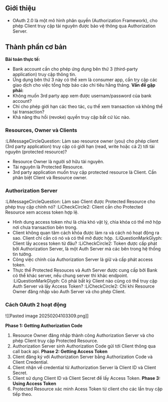 ## Giới thiệu

- OAuth 2.0 là một mô hình phân quyền (Authorization Framework), cho phép Client truy cập tài nguyên được bảo vệ thông qua Authorization Server.

## Thành phần cơ bản

**Bài toán thực tế:**
- Bank account cần cho phép ứng dụng bên thứ 3 (third-party application) truy cập thông tin.
- Ứng dụng bên thứ 3 này có thể xem là consumer app, cần try cập các giao dịch cho việc tổng hợp báo cáo chi tiêu hằng tháng.
**Vấn đề gặp phải:**
- Không muốn 3rd party app xem được usernam/password của bank account?
- Chỉ cho phép giới hạn các theo tác, cụ thể xem transaction và không thể tại transaction?
- Khả năng thu hồi (revoke) quyền truy cập bất cứ lúc nào.

### Resources, Owner và Clients

:LiMessageCircleQuestion: Làm sao resource owner (you) cho phép client (3rd party application) truy cập có giới hạn (read, write hoặc cả 2) tới tài nguyên (protected resource)?
- Resource Owner là người sở hữu tài nguyên.
- Tài nguyên là Protected Resource.
- 3rd party application muốn truy cập protected resource là Client. Cần phân biệt Client và Resource owner.

### Authorization Server

:LiMessageCircleQuestion: Làm sao Client được Protected Resource cho phép truy cập chính nó?
:LiCheckCircle2: Client cần cho Protected Resource xem access token hợp lệ.
- Hình dung access token như là chìa khó vật lý, chìa khóa có thể mở hộp nơi chưa transaction bên trong.
- Client không quan tâm cách khóa được làm ra và cách nó hoạt động ra sao. Client chỉ cần có nó và có thể mở được hộp.
:LiQuestionMarkGlyph: Client lấy access token từ đâu?
:LiCheckCircle2: Token được cấp phát bởi Authorization Server, là một Auth Server mà các bên trong hệ thống tin tưởng.
- Công việc chính của Authorization Server là giữ và cấp phát access token.
- Thực thế Protected Resouces và Auth Server được cung cấp bởi Bank có thể khác server, nếu chung server thì khác endpoint.
:LiQuestionMarkGlyph: Có phải bất kỳ Client nào cũng có thể truy cập Auth Server và lấy Access Token?
:LiCheckCircle2: Chỉ khi Resource Owner đăng nhập vào Auth Server và cho phép Client.

### Cách OAuth 2 hoạt động

![[Pasted image 20250204103309.png]]

**Phase 1: Getting Authorization Code**
1. Resource Owner đăng nhập thành công Authorization Server và cho phép Client truy cập Protected Resource.
2. Authorization Server sinh Authorization Code gửi tới Client thông qua call back api.
**Phase 2: Getting Access Token**
3. Client đăng ký với Authorization Server bằng Authorization Code và Client Credential.
4. Client nhận về credential từ Authorization Server là Client ID và Client Secret.
5. Client sử dụng Client ID và Client Secret để lấy Access Token.
**Phase 3: Using Access Token**
6. Protected Resource xác minh Acess Token từ client cho các lần truy cập tiếp theo.

